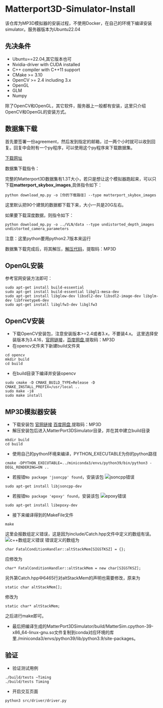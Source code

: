 # Matterport3D-Simulator-Install
该仓库为MP3D模拟器的安装过程，不使用Docker，在自己的环境下编译安装simulator。服务器版本为Ubuntu22.04

## 先决条件
* Ubuntu==22.04,其它版本也可
* Nvidia-driver with CUDA installed
* C++ compiler with C++11 support
* CMake >= 3.10
* OpenCV >= 2.4 including 3.x
* OpenGL
* GLM
* Numpy

除了OpenCV和OpenGL，其它软件，服务器上一般都有安装，这里只介绍OpenCV和OpenGL的安装方式。

## 数据集下载
首先要签署一份agreement，然后发到指定的邮箱，过一两个小时就可以收到回复。回复中会附有一个py程序，可以使用这个py程序来下载数据集。

[下载网址](https://niessner.github.io/Matterport/)

数据集下载指令：

完整的Matterport3D数据集有1.3T大小，若只是想让这个模拟器跑起来，可以只下载**matterport_skybox_images**,具体指令如下：
```
python download_mp.py -o [你的下载路径] --type matterport_skybox_images
```
这里默认把90个建筑的数据都下载下来，大小一共是20G左右。

如果要下载深度数据，则指令如下：
```
python download_mp.py -o ../VLN/data --type undistorted_depth_images undistorted_camera_parameters
```
注意：这里python要用python2.7版本来运行

数据集下载完成后，将其解压，[解压代码](https://pan.baidu.com/s/1fu7TxcTDEg6dgfNl1PZ50A)，提取码：MP3D

## OpenGL安装
参考官网安装方法即可：
```
sudo apt-get install build-essential 
sudo apt-get install build-essential libgl1-mesa-dev
sudo apt-get install libglew-dev libsdl2-dev libsdl2-image-dev libglm-dev libfreetype6-dev
sudo apt-get install libglfw3-dev libglfw3
```

## OpenCV安装
* 下载OpenCV安装包，注意安装版本>=2.4或者3.x，不要装4.x。
这里选择安装版本为3.4.16，[官网链接](https://opencv.org/releases/)，[百度网盘](https://pan.baidu.com/s/1SW-CUVLRzEEBp3h3Uwm8pA),提取码：MP3D
* 在opencv文件夹下新建build文件夹
```
cd opencv
mkdir build
cd build
```
* 在build目录下编译并安装opencv
```
sudo cmake -D CMAKE_BUILD_TYPE=Release -D CMAKE_INSTALL_PREFIX=/usr/local ..
sudo make -j8
sudo make install
```

## MP3D模拟器安装
* 下载安装包
[官网链接](https://github.com/peteanderson80/Matterport3DSimulator)
[百度网盘](https://pan.baidu.com/s/1MU2G0N0qNSiEqxdQdWS3bA),提取码：MP3D
* 解压安装包后进入MatterPort3DSimulator目录，并在其中建立build目录
```
mkdir build
cd build
```
* 使用自己的python环境来编译，PYTHON_EXECUTABLE为你的python路径
```
cmake -DPYTHON_EXECUTABLE=../miniconda3/envs/python39/bin/python3 -DEGL_RENDERING=ON ..
```
* 若报错`No package 'jsoncpp' found`，安装该包
![jsoncpp错误](https://github.com/Bowen-sdu/Matterport3D-Simulator-Install/assets/57526757/3c90b274-37e2-4001-828c-ad47b5fa0794)

```
sudo apt-get install libjsoncpp-dev
```
* 若报错`No package 'epoxy' found`，安装该包
![epoxy错误](https://github.com/Bowen-sdu/Matterport3D-Simulator-Install/assets/57526757/41e92c65-11cf-4db9-a907-91ac49de943a)

```
sudo apt-get install libepoxy-dev
```
* 接下来编译得到的MakeFile文件
```
make
```
这里会报数组定义错误，这是因为include/Catch.hpp文件中定义的数组有误。
![c++数组定义错误](https://github.com/Bowen-sdu/Matterport3D-Simulator-Install/assets/57526757/00d26fb3-7571-45d6-a303-da58c0652e31)
错误定义的数组为
```
char FatalConditionHandler::altStackMem[SIGSTKSZ] = {};
```
应修改为
```
char* FatalConditionHandler::altStackMem = new char[SIGSTKSZ];
```
另外第Catch.hpp中6465行对altStackMem的声明也需要修改，原来为
```
static char altStackMem[];
```
修改为
```
static char* altStackMem;
```

之后进行make即可。

* 最后把编译生成的MatterPort3DSimulator/build/MatterSim.cpython-39-x86_64-linux-gnu.so文件复制到conda对应环境的库里./miniconda3/envs/python39/lib/python3.9/site-packages。

## 验证
* 验证测试用例
```
./build/tests ~Timing
./build/tests Timing
```
* 开启交互页面
```
python3 src/driver/driver.py
```



